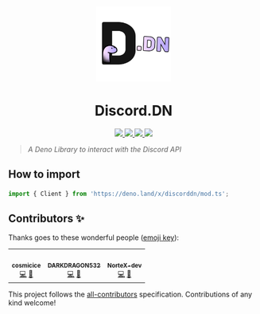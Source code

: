 <div align="center">
  <img src="discord.dn.png" height="150" width="150">
  <h1>Discord.DN</h1>
  
  <a href="#contributors-">
    <img src="https://img.shields.io/badge/all_contributors-3-orange.svg?style=for-the-badge">
  </a>
  <a href="LICENSE.md">
    <img src="https://img.shields.io/github/license/discorddn/discord.dn?style=for-the-badge">
  </a>
  <a href="https://deno.land/x/discorddn">
    <img src="https://img.shields.io/badge/deno.land%2Fx-v0.0.1-9cf?style=for-the-badge">
  </a>
  <a href="https://discorddn.mod.land/discord">
    <img src="https://img.shields.io/discord/783631897242238996?style=for-the-badge&labelColor=23272A&color=7289DA">
  </a>
  
</div>

> *A Deno Library to interact with the Discord API*

## How to import

```ts
import { Client } from 'https://deno.land/x/discorddn/mod.ts';
```

## Contributors ✨

Thanks goes to these wonderful people ([emoji key](https://allcontributors.org/docs/en/emoji-key)):

<!-- ALL-CONTRIBUTORS-LIST:START - Do not remove or modify this section -->
<!-- prettier-ignore-start -->
<!-- markdownlint-disable -->
<table>
  <tr>
    <td align="center"><a href="https://cosmicice.cat"><img src="https://avatars.githubusercontent.com/u/67003720?v=4?s=100" width="100px;" alt=""/><br /><sub><b>cosmicice</b></sub></a><br /><a href="https://github.com/discorddn/discord.dn/commits?author=catcosmicice" title="Code">💻</a> <a href="https://github.com/discorddn/discord.dn/commits?author=catcosmicice" title="Documentation">📖</a></td>
    <td align="center"><a href="https://github.com/DARKDRAGON532"><img src="https://avatars.githubusercontent.com/u/69623818?v=4?s=100" width="100px;" alt=""/><br /><sub><b>DARKDRAGON532</b></sub></a><br /><a href="https://github.com/discorddn/discord.dn/commits?author=DARKDRAGON532" title="Code">💻</a> <a href="https://github.com/discorddn/discord.dn/commits?author=DARKDRAGON532" title="Documentation">📖</a></td>
    <td align="center"><a href="https://nortex.xyz/"><img src="https://avatars.githubusercontent.com/u/32877032?v=4?s=100" width="100px;" alt=""/><br /><sub><b>NorteX-dev</b></sub></a><br /><a href="https://github.com/discorddn/discord.dn/commits?author=NorteX-dev" title="Code">💻</a> <a href="https://github.com/discorddn/discord.dn/commits?author=NorteX-dev" title="Documentation">📖</a></td>
  </tr>
</table>

<!-- markdownlint-restore -->
<!-- prettier-ignore-end -->

<!-- ALL-CONTRIBUTORS-LIST:END -->

This project follows the [all-contributors](https://github.com/all-contributors/all-contributors) specification. Contributions of any kind welcome!
